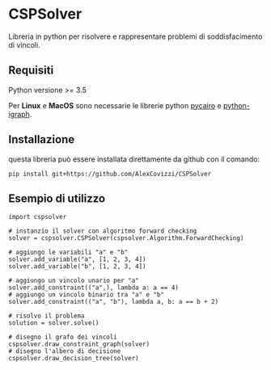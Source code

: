 # CSPSolver
Libreria in python per risolvere e rappresentare problemi di soddisfacimento di vincoli.

## Requisiti

Python versione >= 3.5

Per **Linux** e **MacOS** sono necessarie le librerie python [pycairo](https://cairographics.org/pycairo/) e [python-igraph](https://igraph.org/python/).

## Installazione

questa libreria può essere installata direttamente da github con il comando:

```
pip install git+https://github.com/AlexCovizzi/CSPSolver
```

## Esempio di utilizzo

```
import cspsolver

# instanzio il solver con algoritmo forward checking
solver = cspsolver.CSPSolver(cspsolver.Algorithm.ForwardChecking)

# aggiungo le variabili "a" e "b"
solver.add_variable("a", [1, 2, 3, 4])
solver.add_variable("b", [1, 2, 3, 4])

# aggiungo un vincolo unario per "a"
solver.add_constraint(("a",), lambda a: a == 4)
# aggiungo un vincolo binario tra "a" e "b"
solver.add_constraint(("a", "b"), lambda a, b: a == b + 2)

# risolvo il problema
solution = solver.solve()

# disegno il grafo dei vincoli
cspsolver.draw_constraint_graph(solver)
# disegno l'albero di decisione
cspsolver.draw_decision_tree(solver)

```
